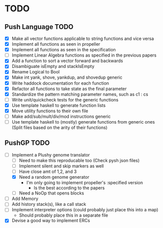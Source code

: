 # TODO

## Push Language TODO

- [X] Make all vector functions applicable to string functions and vice versa
- [X] Implement all functions as seen in propeller
- [X] Implement all functions as seen in the specification
- [ ] Implement Linear Algebra functions as specified in the previous papers
- [X] Add a function to sort a vector forward and backwards
- [X] Disambiguate isEmpty and stackIsEmpty
- [X] Rename Logical to Bool
- [X] Make int yank, shove, yankdup, and shovedup generic
- [X] Write haddock documentation for each function
- [X] Refactor all functions to take state as the final parameter
- [X] Standardize the pattern matching parameter names, such as c1 : cs
- [ ] Write unit/quickcheck tests for the generic functions
- [X] Use template haskell to generate function lists
- [X] Move utility functions to their own file
- [ ] Make add/sub/mult/div/mod instructions generic
- [ ] Use template haskell to (mostly) generate functions from generic ones (Split files based on the arity of their functions)

## PushGP TODO
- [ ] Implement a Plushy genome translator
  - [ ] Need to make this reproducable too (Check pysh json files)
  - [ ] Implement silent and skip markers as well
  - [ ] Have close amt of 1,2, and 3
  - [X] Need a random genome generator
    - I'm only going to implement propeller's :specified version
      - Is the best according to the papers
  - [ ] Need a NoOp that opens blocks
- [ ] Add Memory
- [ ] Add history stack(s), like a call stack
- [ ] Implement interpreter options (could probably just place this into a map)
  - Should probably place this in a separate file
- [X] Devise a good way to implement ERCs
